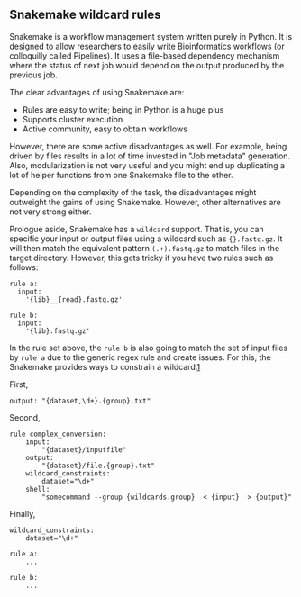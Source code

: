 ## Snakemake wildcard rules

Snakemake is a workflow management system written purely in Python. It is
designed to allow researchers to easily write Bioinformatics workflows (or
colloquilly called Pipelines). It uses a file-based dependency mechanism where
the status of next job would depend on the output produced by the previous job.

The clear advantages of using Snakemake are:

* Rules are easy to write; being in Python is a huge plus
* Supports cluster execution
* Active community, easy to obtain workflows

However, there are some active disadvantages as well. For example, being driven
by files results in a lot of time invested in "Job metadata" generation. Also,
modularization is not very useful and you might end up duplicating a lot of
helper functions from one Snakemake file to the other.

Depending on the complexity of the task, the disadvantages might outweight the
gains of using Snakemake. However, other alternatives are not very strong
either.

Prologue aside, Snakemake has a `wildcard` support. That is, you can specific
your input or output files using a wildcard such as `{}.fastq.gz`. It will then
match the equivalent pattern `(.+).fastq.gz` to match files in the target
directory. However, this gets tricky if you have two rules such as follows:

```
rule a:
  input:
    '{lib}__{read}.fastq.gz'

rule b:
  input:
    '{lib}.fastq.gz'

```

In the rule set above, the `rule b` is also going to match the set of input
files by `rule a` due to the generic regex rule and create issues. For this, the
Snakemake provides ways to constrain a wildcard.[1](https://snakemake.readthedocs.io/en/stable/snakefiles/rules.html#wildcards)

First,

```
output: "{dataset,\d+}.{group}.txt"
```

Second,

```
rule complex_conversion:
    input:
        "{dataset}/inputfile"
    output:
        "{dataset}/file.{group}.txt"
    wildcard_constraints:
        dataset="\d+"
    shell:
        "somecommand --group {wildcards.group}  < {input}  > {output}"
```

Finally,
```
wildcard_constraints:
    dataset="\d+"

rule a:
    ...

rule b:
    ...
```
